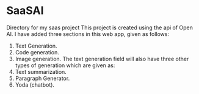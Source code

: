 # SaaSAI
Directory for my saas project
This project is created using the api of Open AI.
I have added three sections in this web app, given as follows:
1. Text Generation.
2. Code generation.
3. Image generation.
The text generation field will also have three other types of generation which are given as:
1. Text summarization.
2. Paragraph Generator.
3. Yoda (chatbot).
